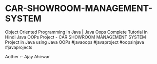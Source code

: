 # CAR-SHOWROOM-MANAGEMENT-SYSTEM
Object Oriented Programming In Java | Java Oops Complete Tutorial in Hindi Java OOPs Project - CAR SHOWROOM MANAGEMENT SYSTEM Project in Java using Java OOPs #javaoops #javaproject #oopsinjava #javaprojects 

Aother :- Ajay Ahirwar